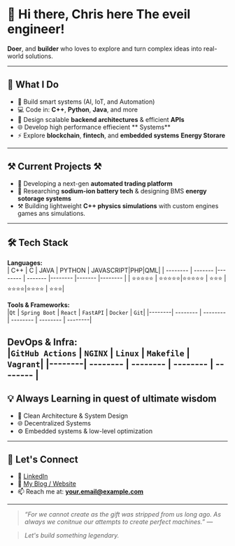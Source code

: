<!---
Cchrisking/Cchrisking is a ✨ special ✨ repository because its `README.md` (this file) appears on your GitHub profile.
You can click the Preview link to take a look at your changes.
--->
# 👋 Hi there, Chris here The eveil engineer!
  
**Doer**, and **builder** who loves to explore and turn complex ideas into real-world solutions.

---

## 🚀 What I Do

- 🧠 Build smart systems (AI, IoT, and Automation)
- 💻 Code in: 
          **C++**, **Python**, **Java**, and more
- 🔧 Design scalable **backend architectures** & efficient **APIs**
- 🌐 Develop high performance effiecient ** Systems**
- ⚡ Explore **blockchain**, **fintech**, and **embedded systems** **Energy Storare**

---

## ⚒️ Current Projects ⚒️

- 🔌 Developing a next-gen **automated trading platform**  
- 🧪 Researching **sodium-ion battery tech** & designing BMS **energy sotorage systems**
- ⚒️ Building lightweight **C++ physics simulations** with custom engines games ans simulations.  

---

## 🛠️ Tech Stack

**Languages:**  
| C++    | C | JAVA    | PYTHON | JAVASCRIPT|PHP|QML|
| -------- | ------- |-------- | ------- |-------- |------- |-------- |
| ⭐⭐⭐⭐⭐  | ⭐⭐⭐⭐⭐|⭐⭐⭐⭐⭐  | ⭐⭐⭐ | ⭐⭐⭐⭐|⭐⭐⭐⭐ | ⭐⭐⭐|

**Tools & Frameworks:**  
|`Qt` | `Spring Boot` | `React` | `FastAPI` | `Docker` | `Git`|
|--------| -------- | -------- | -------- | -------- | --------|


**DevOps & Infra:**  
|`GitHub Actions` | `NGINX` | `Linux` | `Makefile` | `Vagrant`|
|--------| -------- | -------- | -------- | -------- |
---

## 💡 Always Learning in quest of ultimate wisdom

- 📘 Clean Architecture & System Design  
- 🌐 Decentralized Systems  
- ⚙️ Embedded systems & low-level optimization

---

## 🤝 Let's Connect

- 💼 [LinkedIn](https://www.linkedin.com/in/YOUR_USERNAME)
- 🧠 [My Blog / Website](https://YOURWEBSITE.com)
- 📫 Reach me at: **your.email@example.com**

---

> _“For we cannot create as the gift was stripped from us long ago. As always we conitnue our attempts to create perfect machines.”_ — 

> _Let's build something legendary._

